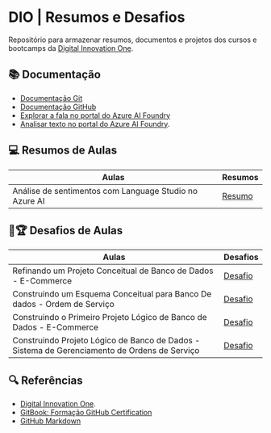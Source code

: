 # DIO | Resumos e Desafios

Repositório para armazenar resumos, documentos e projetos dos cursos e bootcamps da [Digital Innovation One](https://www.dio.me/).

## 📚 Documentação
- [Documentação Git](https://git-scm.com/doc)
- [Documentação GitHub](https://doc.github.com/)
- [Explorar a fala no portal do Azure AI Foundry](https://microsoftlearning.github.io/mslearn-ai-fundamentals/Instructions/Labs/09-speech.html)
- [Analisar texto no portal do Azure AI Foundry](https://microsoftlearning.github.io/mslearn-ai-fundamentals/Instructions/Labs/06-text-analysis.html).

## 💻 Resumos de Aulas

| Aulas | Resumos |
|-------|---------|
| Análise de sentimentos com Language Studio no Azure AI | [Resumo](https://github.com/nilatala/Resumos-e-Desafios-DIO/blob/main/Resumos/LanguageStudio.md) |

## 🧩🏆 Desafios de Aulas

| Aulas | Desafios |
|-------|---------|
| Refinando um Projeto Conceitual de Banco de Dados - E-Commerce | [Desafio](https://github.com/nilatala/Resumos-e-Desafios-DIO/tree/main/Desafios/Projeto_Conceitual_E-commerce) |
| Construindo um Esquema Conceitual para Banco De dados - Ordem de Serviço | [Desafio](https://github.com/nilatala/Resumos-e-Desafios-DIO/tree/main/Desafios/Projeto_Conceitual_OS) |
| Construindo o Primeiro Projeto Lógico de Banco de Dados - E-Commerce | [Desafio](https://github.com/nilatala/Resumos-e-Desafios-DIO/tree/main/Desafios/Projeto_Logico_E-commerce) |
| Construindo Projeto Lógico de Banco de Dados - Sistema de Gerenciamento de Ordens de Serviço | [Desafio](https://github.com/nilatala/Resumos-e-Desafios-DIO/tree/main/Desafios/Projeto_Logico_OS) |

## 🔍 Referências
- [Digital Innovation One]().
- [GitBook: Formação GitHub Certification](https://aline-antunes.gitbook.io/formacao-fundamentos-github)
- [GitHub Markdown](https://docs.github.com/pt/get-started/writing-on-github/getting-started-with-writing-and-formatting-on-github/basic-writing-and-formatting-syntax)
